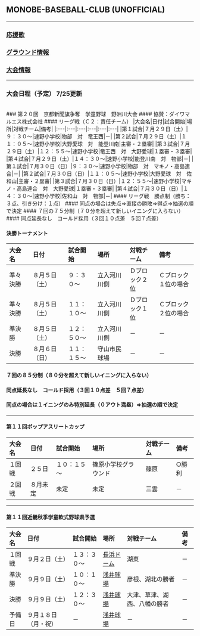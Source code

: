 ## MONOBE-BASEBALL-CLUB (UNOFFICIAL)
---
### [応援歌](01/01_main.md)
### [グラウンド情報](02/02_main.md)
### [大会情報](03/03_main.md)
---
### 大会日程（予定） 7/25更新
<br>
### 第２０回　京都新聞旗争奪　学童野球　野洲川大会
#### 協賛：ダイワマルエス株式会社
#### リーグ戦（Ｃ２：責任チーム）
|大会名|日付|試合開始|場所|対戦チーム|備考|
|:---|:---|:---|:---|:---|:---|
|第１試合|７月２９日（土）|９：３０～|速野小学校|物部　対　竜王西|－|
|第２試合|７月２９日（土）|１１：０５～|速野小学校|大野愛球　対　能登川南|主審・２塁審|
|第３試合|７月２９日（土）|１２：５５～|速野小学校|竜王西　対　大野愛球|１塁審・３塁審|
|第４試合|７月２９日（土）|１４：３０～|速野小学校|能登川南　対　物部|－|
|第１試合|７月３０日（日）|９：３０～|速野小学校|物部　対　マキノ・高島連合|－|
|第２試合|７月３０日（日）|１１：０５～|速野小学校|大野愛球　対　佐和山|主審・２塁審|
|第３試合|７月３０日（日）|１２：５５～|速野小学校|マキノ・高島連合　対　大野愛球|１塁審・３塁審|
|第４試合|７月３０日（日）|１４：３０～|速野小学校|佐和山　対　物部|－|
#### リーグ戦　勝点制（勝ち：３点、引き分け：１点）
#### 同点の場合は失点⇒直接の勝敗⇒得点⇒抽選の順で決定
#### ７回の７５分制（７０分を超えて新しいイニングに入らない）
#### 同点延長なし　コールド採用（３回１０点差　５回７点差）
<br>

#### 決勝トーナメント
|大会名|日付|試合開始|場所|対戦チーム|備考|
|:---|:---|:---|:---|:---|:---|
|準々決勝|８月５日（土）|９：３０～|立入河川　川側|Ｄブロック２位|Ｃブロック１位の場合|
|準々決勝|８月５日（土）|１１：１０～|立入河川　川側|Ｄブロック１位|Ｃブロック２位の場合|
|準決勝|８月５日（土）|１２：５０～|立入河川　川側|－|－|
|決勝|８月６日（日）|１１：１５～|守山市民球場|－|－|
#### ７回の８５分制（８０分を超えて新しいイニングに入らない）
#### 同点延長なし　コールド採用（３回１０点差　５回７点差）
#### 同点の場合は１イニングのみ特別延長（０アウト満塁）⇒抽選の順で決定

---
#### 第１１回ポップアスリートカップ
|大会名|日付|試合開始|場所|対戦チーム|備考|
|:---|:---|:---|:---|:---|:---|
|１回戦|２５日|１０：１５～|篠原小学校グラウンド|篠原|○勝利|
|２回戦|８月未定|未定|未定|三雲|－|

---
#### 第１１回近畿秋季学童軟式野球県予選
|大会名|日付|試合開始|場所|対戦チーム|備考|
|:---|:---|:---|:---|:---|:---|
|１回戦|９月２日（土）|１３：３０～|[長浜ドーム](https://www.google.co.jp/maps/place/%E9%95%B7%E6%B5%9C%E3%83%90%E3%82%A4%E3%82%AA%E5%A4%A7%E5%AD%A6%E3%83%89%E3%83%BC%E3%83%A0/@35.3522424,136.2796963,388m/data=!3m1!1e3!4m8!1m2!2m1!1z6ZW35rWc44OJ44O844Og!3m4!1s0x0:0xe0cecfc5a561b3c7!8m2!3d35.352527!4d136.281485?hl=ja)|湖東|－|
|準決勝|９月９日（土）|１０：１０～|[浅井球場](https://www.google.co.jp/maps/place/%E6%B5%85%E4%BA%95%E7%90%83%E5%A0%B4/@35.434433,136.3125888,325m/data=!3m1!1e3!4m6!3m5!1s0x60022f6e4aa57d0b:0xf6d7c2c61a9b8467!4b1!8m2!3d35.4346475!4d136.3135433?hl=ja)|彦根、湖北の勝者|－|
|決勝|９月９日（土）|１２：３０～|[浅井球場](https://www.google.co.jp/maps/place/%E6%B5%85%E4%BA%95%E7%90%83%E5%A0%B4/@35.434433,136.3125888,325m/data=!3m1!1e3!4m6!3m5!1s0x60022f6e4aa57d0b:0xf6d7c2c61a9b8467!4b1!8m2!3d35.4346475!4d136.3135433?hl=ja)|大津、草津、湖西、八幡の勝者|－|
|予備日|９月１８日（月・祝）|－|[浅井球場](https://www.google.co.jp/maps/place/%E6%B5%85%E4%BA%95%E7%90%83%E5%A0%B4/@35.434433,136.3125888,325m/data=!3m1!1e3!4m6!3m5!1s0x60022f6e4aa57d0b:0xf6d7c2c61a9b8467!4b1!8m2!3d35.4346475!4d136.3135433?hl=ja)|－|－|
